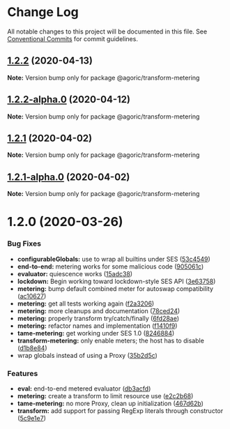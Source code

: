 # Change Log

All notable changes to this project will be documented in this file.
See [Conventional Commits](https://conventionalcommits.org) for commit guidelines.

## [1.2.2](https://github.com/Agoric/agoric-sdk/compare/@agoric/transform-metering@1.2.2-alpha.0...@agoric/transform-metering@1.2.2) (2020-04-13)

**Note:** Version bump only for package @agoric/transform-metering





## [1.2.2-alpha.0](https://github.com/Agoric/agoric-sdk/compare/@agoric/transform-metering@1.2.1...@agoric/transform-metering@1.2.2-alpha.0) (2020-04-12)

**Note:** Version bump only for package @agoric/transform-metering





## [1.2.1](https://github.com/Agoric/agoric-sdk/compare/@agoric/transform-metering@1.2.1-alpha.0...@agoric/transform-metering@1.2.1) (2020-04-02)

**Note:** Version bump only for package @agoric/transform-metering





## [1.2.1-alpha.0](https://github.com/Agoric/agoric-sdk/compare/@agoric/transform-metering@1.2.0...@agoric/transform-metering@1.2.1-alpha.0) (2020-04-02)

**Note:** Version bump only for package @agoric/transform-metering





# 1.2.0 (2020-03-26)


### Bug Fixes

* **configurableGlobals:** use to wrap all builtins under SES ([53c4549](https://github.com/Agoric/agoric-sdk/commit/53c4549e3c9ba9de30a0fd2077c3f352339493e9))
* **end-to-end:** metering works for some malicious code ([905061c](https://github.com/Agoric/agoric-sdk/commit/905061cbb7d7bc1c3eda4e434cbc72812cb73d2c))
* **evaluator:** quiescence works ([15adc38](https://github.com/Agoric/agoric-sdk/commit/15adc38228fe14dfac4a52a647b47d3013818aec))
* **lockdown:** Begin working toward lockdown-style SES API ([3e63758](https://github.com/Agoric/agoric-sdk/commit/3e63758fbd0e197cb012d96dbd7d25a2bdd162e3))
* **metering:** bump default combined meter for autoswap compatibility ([ac10627](https://github.com/Agoric/agoric-sdk/commit/ac10627a3524bdd6d2719026497fd37c8d00d25b))
* **metering:** get all tests working again ([f2a3206](https://github.com/Agoric/agoric-sdk/commit/f2a3206ad3c4ba98b225380a289bf49a12857a00))
* **metering:** more cleanups and documentation ([78ced24](https://github.com/Agoric/agoric-sdk/commit/78ced244d3028eadf4689bf44b7407f524ae509f))
* **metering:** properly transform try/catch/finally ([6fd28ae](https://github.com/Agoric/agoric-sdk/commit/6fd28ae7e56e052a9405de98d232a859de05653b))
* **metering:** refactor names and implementation ([f1410f9](https://github.com/Agoric/agoric-sdk/commit/f1410f91fbee61903e82a81368675eef4fa0b836))
* **tame-metering:** get working under SES 1.0 ([8246884](https://github.com/Agoric/agoric-sdk/commit/82468844e4d5ac8a6b1ad46c1009cf0719e701ea))
* **transform-metering:** only enable meters; the host has to disable ([d1b8e84](https://github.com/Agoric/agoric-sdk/commit/d1b8e84361b7ebebb363373dd730f10383e46ef8))
* wrap globals instead of using a Proxy ([35b2d5c](https://github.com/Agoric/agoric-sdk/commit/35b2d5cb8bcab2c86a3093def400057adee73b59))


### Features

* **eval:** end-to-end metered evaluator ([db3acfd](https://github.com/Agoric/agoric-sdk/commit/db3acfd522bd3c7c552c39bf40ebf9f021cb1090))
* **metering:** create a transform to limit resource use ([e2c2b68](https://github.com/Agoric/agoric-sdk/commit/e2c2b68e452eb7608301c4709929971e36d139b1))
* **tame-metering:** no more Proxy, clean up initialization ([467d62b](https://github.com/Agoric/agoric-sdk/commit/467d62b251d576284d35fd33472ac6c58a0c6d52))
* **transform:** add support for passing RegExp literals through constructor ([5c9e1e7](https://github.com/Agoric/agoric-sdk/commit/5c9e1e71fd2ee20b565d582f438df697098d893a))

